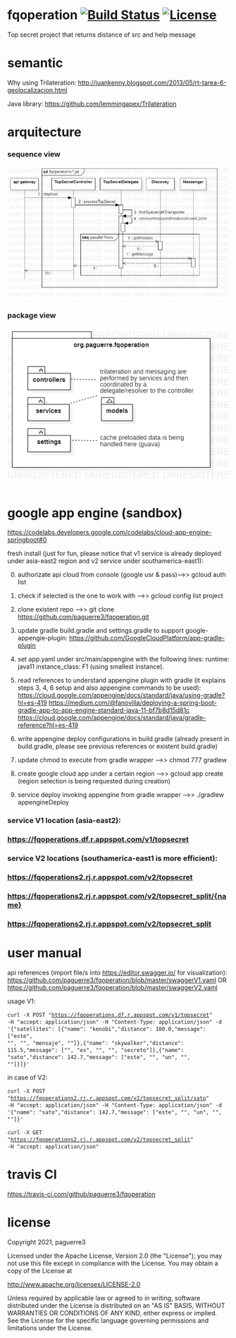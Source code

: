# fqoperation [![Build Status](https://travis-ci.com/paguerre3/fqoperation.svg?token=vSTu1zSW1ehqZeuodHpi&branch=master)](https://travis-ci.com/paguerre3/fqoperation) [![License](https://img.shields.io/badge/License-Apache%202.0-blue.svg)](https://opensource.org/licenses/Apache-2.0)
Top secret project that returns distance of src and help message


# semantic 
Why using Trilateration: http://juankenny.blogspot.com/2013/05/rt-tarea-6-geolocalizacion.html

Java library: https://github.com/lemmingapex/Trilateration


# arquitecture
### sequence view 
![Screenshot](https://github.com/paguerre3/fqoperation/blob/master/design/seq-diagram.png?raw=true)

### package view 
![Screenshot](https://github.com/paguerre3/fqoperation/blob/master/design/pckge-diagram.png?raw=true)


# google app engine (sandbox) 
https://codelabs.developers.google.com/codelabs/cloud-app-engine-springboot#0

fresh install (just for fun, please notice that v1 service is already deployed under asia-east2 region and v2 service under southamerica-east1):

0. authorizate api cloud from console (google usr & pass)-->> gcloud auth list

1. check if selected is the one to work with -->> gcloud config list project

2. clone existent repo -->> git clone https://github.com/paguerre3/fqoperation.git

3. update gradle build.gradle and settings.gradle to support google-appengie-plugin: https://github.com/GoogleCloudPlatform/app-gradle-plugin

4. set app.yaml under src/main/appengine with the following lines: runtime: java11
instance_class: F1 (using smallest instance).

5. read references to understand appengine plugin with gradle (it explains steps 3, 4, 6 setup and also appengine commands to be used):
https://cloud.google.com/appengine/docs/standard/java/using-gradle?hl=es-419
https://medium.com/@fanovilla/deploying-a-spring-boot-gradle-app-to-app-engine-standard-java-11-bf7b8d15d81c
https://cloud.google.com/appengine/docs/standard/java/gradle-reference?hl=es-419 

6. write appengine deploy configurations in build.gradle (already present in build.gradle, please see previous references or existent build.gradle) 

8. update chmod to execute from gradle wrapper -->> chmod 777 gradlew

9. create google cloud app under a certain region -->> gcloud app create (region selection is being requested during creation)

10. service deploy invoking appengine from gradle wrapper -->> ./gradlew appengineDeploy

### service V1 location (asia-east2):
### https://fqoperations.df.r.appspot.com/v1/topsecret

### service V2 locations (southamerica-east1 is more efficient): 
### https://fqoperations2.rj.r.appspot.com/v2/topsecret
### https://fqoperations2.rj.r.appspot.com/v2/topsecret_split/{name}
### https://fqoperations2.rj.r.appspot.com/v2/topsecret_split


# user manual
api references (import file/s into https://editor.swagger.io/ for visualization): https://github.com/paguerre3/fqoperation/blob/master/swaggerV1.yaml OR https://github.com/paguerre3/fqoperation/blob/master/swaggerV2.yaml


usage V1: <pre><code>curl -X POST "https://fqoperations.df.r.appspot.com/v1/topsecret" -H  "accept: application/json" -H  "Content-Type: application/json" -d '{"satellites": [{"name": "kenobi","distance": 100.0,"message": ["este", "", "", "mensaje", ""]},{"name": "skywalker","distance": 115.5,"message": ["", "es", "", "", "secreto"]},{"name": "sato","distance": 142.7,"message": ["este", "", "un", "", ""]}]}'</code></pre>

in case of V2: <pre><code>curl -X POST "https://fqoperations2.rj.r.appspot.com/v2/topsecret_split/sato" -H  "accept: application/json" -H  "Content-Type: application/json" -d '{"name": "sato","distance": 142.7,"message": ["este", "", "un", "", ""]}'</code></pre> <pre><code>curl -X GET "https://fqoperations2.rj.r.appspot.com/v2/topsecret_split" -H  "accept: application/json"</code></pre>


# travis CI
https://travis-ci.com/github/paguerre3/fqoperation


# license
Copyright 2021, paguerre3

Licensed under the Apache License, Version 2.0 (the "License"); you may not use
this file except in compliance with the License. You may obtain a copy of the
License at

http://www.apache.org/licenses/LICENSE-2.0

Unless required by applicable law or agreed to in writing, software distributed
under the License is distributed on an "AS IS" BASIS, WITHOUT WARRANTIES OR
CONDITIONS OF ANY KIND, either express or implied. See the License for the
specific language governing permissions and limitations under the License.